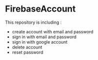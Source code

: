 # FirebaseAccount

This repository is including :

- create account with email and password
- sign in with email and password
- sign in with google account
- delete account
- reset password
